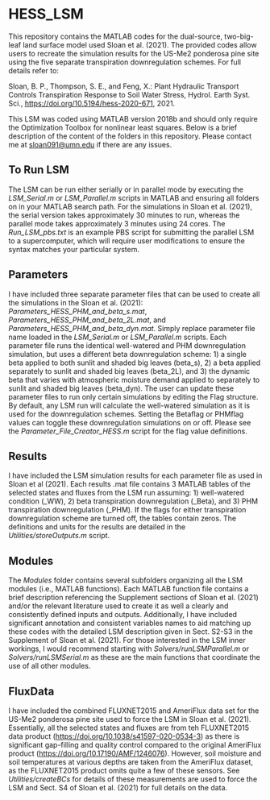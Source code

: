# HESS_LSM
This repository contains the MATLAB codes for the dual-source, two-big-leaf land surface model used Sloan et al. (2021). The provided codes allow users to recreate the simulation results for the US-Me2 ponderosa pine site using the five separate transpiration downregulation schemes. For full details refer to:

Sloan, B. P., Thompson, S. E., and Feng, X.: Plant Hydraulic Transport Controls Transpiration Response to Soil Water Stress, Hydrol. Earth Syst. Sci., https://doi.org/10.5194/hess-2020-671, 2021.

This LSM was coded using MATLAB version 2018b and should only require the Optimization Toolbox for nonlinear least squares.  Below is a brief description of the content of the folders in this repository. Please contact me at sloan091@umn.edu if there are any issues.

## To Run LSM
The LSM can be run either serially or in parallel mode by executing the _LSM_Serial.m_ or _LSM_Parallel.m_ scripts in MATLAB and ensuring all folders on in your MATLAB search path.  For the simulations in Sloan et al. (2021), the serial version takes approximately 30 minutes to run, whereas the parallel mode takes approximately 3 minutes using 24 cores. The _Run_LSM_pbs.txt_ is an example PBS script for submitting the parallel LSM to a supercomputer, which will require user modifications to ensure the syntax matches your particular system.

## Parameters
I have included three separate parameter files that can be used to create all the simulations in the Sloan et al. (2021): *Parameters_HESS_PHM_and_beta_s.mat*, *Parameters_HESS_PHM_and_beta_2L.mat*, and *Parameters_HESS_PHM_and_beta_dyn.mat*. Simply replace parameter file name loaded in the _LSM_Serial.m_ or _LSM_Parallel.m_ scripts. Each parameter file runs the identical well-watered and PHM downregulation simulation, but uses a different beta downregulation scheme: 1) a single beta applied to both sunlit and shaded big leaves (beta_s), 2) a beta applied separately to sunlit and shaded big leaves (beta_2L), and 3) the dynamic beta that varies with atmospheric moisture demand applied to separately to sunlit and shaded big leaves (beta_dyn). The user can update these parameter files to run only certain simulations by editing the Flag structure.  By default, any LSM run will calculate the well-watered simulation as it is used for the downregulation schemes.  Setting the Betaflag or PHMflag values can toggle these downregulation simulations on or off.  Please see the *Parameter_File_Creator_HESS.m* script for the flag value definitions.   

## Results
I have included the LSM simulation results for each parameter file as used in Sloan et al (2021). Each results .mat file contains 3 MATLAB tables of the selected states and fluxes from the LSM run assuming: 1) well-watered condition (_WW), 2) beta transpiration downregulation (_Beta), and 3) PHM transpiration downregulation (_PHM).  If the flags for either transpiration downregulation scheme are turned off, the tables contain zeros. The definitions and units for the results are detailed in the *Utilities/storeOutputs.m* script.    

## Modules
The *Modules* folder contains several subfolders organizing all the LSM modules (i.e., MATLAB functions). Each MATLAB function file contains a brief description referencing the Supplement sections of Sloan et al. (2021) and/or the relevant literature used to create it as well a clearly and consistently defined inputs and outputs. Additionally, I have included significant annotation and consistent variables names to aid matching up these codes with the detailed LSM description given in Sect. S2-S3 in the Supplement of Sloan et al. (2021). For those interested in the LSM inner workings, I would recommend starting with *Solvers/runLSMParallel.m* or *Solvers/runLSMSerial.m* as these are the main functions that coordinate the use of all other modules.

## FluxData
I have included the combined FLUXNET2015 and AmeriFlux data set for the US-Me2 ponderosa pine site used to force the LSM in Sloan et al. (2021). Essentially, all the selected states and fluxes are from teh FLUXNET2015 data product (https://doi.org/10.1038/s41597-020-0534-3) as there is significant gap-filling and quality control compared to the original AmeriFlux product (https://doi.org/10.17190/AMF/1246076).  However, soil moisture and soil temperatures at various depths are taken from the AmeriFlux dataset, as the FLUXNET2015 product omits quite a few of these sensors.   See *Utilities/createBCs* for details of these measurements are used to force the LSM and Sect. S4 of Sloan et al. (2021) for full details on the data.
